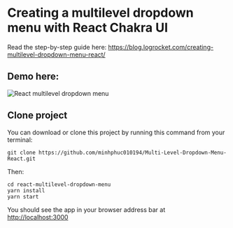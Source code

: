 # Creating a multilevel dropdown menu with React Chakra UI

Read the step-by-step guide here: https://blog.logrocket.com/creating-multilevel-dropdown-menu-react/

## Demo here:

![React multilevel dropdown menu](./images/project_demo.gif)

## Clone project

You can download or clone this project by running this command from your terminal:

```
git clone https://github.com/minhphuc010194/Multi-Level-Dropdown-Menu-React.git
```

Then:

```
cd react-multilevel-dropdown-menu
yarn install
yarn start
```

You should see the app in your browser address bar at [http://localhost:3000](http://localhost:3000)
